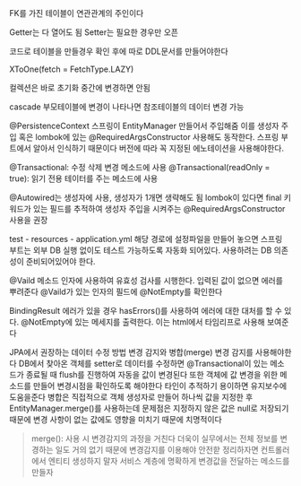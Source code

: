 FK를 가진 테이블이 연관관계의 주인이다

Getter는 다 열어도 됨
Setter는 필요한 경우만 오픈

코드로 테이블을 만들경우 확인 후에 따로 DDL문서를 만들어야한다

XToOne(fetch = FetchType.LAZY)

컬렉션은 바로 초기화
중간에 변경하면 안됨

cascade
부모테이블에 변경이 나타나면 참조테이블의 데이터 변경 가능

@PersistenceContext
스프링이 EntityManager 만들어서 주입해줌
이를 생성자 주입 혹은 lombok에 있는 @RequiredArgsConstructor 사용해도 동작한다. 스프링 부트에서 알아서 인식하기 때문이다
버전에 따라 꼭 지정된 에노테이션을 사용해야한다.

@Transactional: 수정 삭제 변경 메소드에 사용
@Transactional(readOnly = true): 읽기 전용 테이터를 주는 메소드에 사용

@Autowired는 생성자에 사용, 생성자가 1개면 생략해도 됨
lombok이 있다면 final 키워드가 있는 필드를 추적하여 생성자 주입을 시켜주는
@RequiredArgsConstructor 사용을 권장

test - resources - application.yml
해당 경로에 설정파일을 만들어 놓으면 스프링 부트는 외부 DB 실행 없이도 테스트 가능하도록 자동화 되어있다.
사용하려는 DB 의존성이 준비되어있어야 한다.

@Vaild 메소드 인자에 사용하여 유효성 검사를 시행한다. 입력된 값이 없으면 에러를 뿌려준다
@Vaild가 있는 인자의 필드에 @NotEmpty를 확인한다

BindingResult 에러가 있을 경우 hasErrors()를 사용하여 에러에 대한 대처를 할 수 있다.
@NotEmpty에 있는 메세지를 출력한다. 이는 html에서 타임리프로 사용해 보여준다

JPA에서 권장하는 데이터 수정 방법
변경 감지와 병합(merge)
변경 감지를 사용해야한다
DB에서 찾아온 객체를 setter로 데이터를 수정하면 @Transactional이 있는 메소드가 종료될 때 flush를 진행하여 자동을 값이 변경된다
또한 객체에 값 변경을 위한 메소드를 만들어 변경시점을 확인하도록 해야한다
타인이 추적하기 용이하면 유지보수에 도움을준다
병합은 직접적으로 객체 생성자로 만들어 하나씩 값을 지정한 후 EntityManager.merge()를 사용하는데 문제점은 지정하지 않은 값은 null로 저장되기 때문에 변경 사항이 없는 값에도 영향을 미치기 때문에 치명적이다
> merge(): 사용 시 변경감지의 과정을 거친다 
더욱이 실무에서는 전체 정보를 변경하는 일도 거의 없기 때문에 변경감지를 이용해야 안전핟
정리하자면 컨트롤러에서 엔티티 생성하지 말자
서비스 계층에 명확하게 변경값을 전달하는 메소드를 만들자

